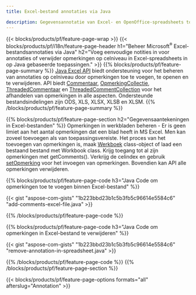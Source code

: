 ```yaml
---
title: Excel-bestand annotaties via Java

description: Gegevensannotatie van Excel- en OpenOffice-spreadsheets toevoegen of verwijderen met Java-bibliotheek.
---
```

{{< blocks/products/pf/feature-page-wrap >}}
{{< blocks/products/pf/i18n/feature-page-header h1="Beheer Microsoft<sup>&reg;</sup> Excel-bestandsannotaties via Java" h2="Voeg eenvoudige notities in voor annotaties of verwijder opmerkingen op celniveau in Excel-spreadsheets in op Java gebaseerde toepassingen." >}}
{{% blocks/products/pf/feature-page-summary %}}
[Java Excel API](/cells/java/) biedt ondersteuning voor het beheren van annotaties op celniveau door opmerkingen toe te voegen, te openen en te verwijderen. API biedt [Commentaar](https://reference.aspose.com/cells/java/com.aspose.cells/Comment), [OpmerkingCollectie](https://reference.aspose.com/cells/java/com.aspose.cells/CommentCollection), [ThreadedCommentaar](https://reference.aspose.com/cells/java/com.aspose.cells/ThreadedComment) en [ThreadedCommentCollection](https://reference.aspose.com/cells/java/com.aspose.cells/ThreadedCommentCollection) voor het afhandelen van opmerkingen in alle aspecten.
Ondersteunde bestandsindelingen zijn ODS, XLS, XLSX, XLSB en XLSM.
{{% /blocks/products/pf/feature-page-summary %}}

{{% blocks/products/pf/feature-page-section h2="Gegevensaantekeningen in Excel-bestanden" %}}
Opmerkingen in werkbladen beheren - Er is geen limiet aan het aantal opmerkingen dat een blad heeft in MS Excel. Men kan zoveel toevoegen als van toepassingsvereiste. Het proces van het toevoegen van opmerkingen is, maak [Werkboek](https://reference.aspose.com/cells/java/com.aspose.cells/Workbook) class-object of laad een bestaand bestand met Workbook class. Krijg toegang tot al zijn opmerkingen met getComments(). Verkrijg de celindex en gebruik [setOpmerking](https://reference.aspose.com/cells/java/com.aspose.cells/comment#Note) voor het invoegen van opmerkingen. Bovendien kan API alle opmerkingen verwijderen. 

{{% blocks/products/pf/feature-page-code h3="Java Code om opmerkingen toe te voegen binnen Excel-bestand" %}}

{{< gist "aspose-com-gists" "1b223bbd23b1c5b3fb5c96614e5584c6" "add-comments-excel-file.java" >}}

{{% /blocks/products/pf/feature-page-code %}}

{{% blocks/products/pf/feature-page-code h3="Java Code om opmerkingen in Excel-bestand te verwijderen" %}}

{{< gist "aspose-com-gists" "1b223bbd23b1c5b3fb5c96614e5584c6" "remove-annotation-in-spreadsheet.java" >}}

{{% /blocks/products/pf/feature-page-code %}}
{{% /blocks/products/pf/feature-page-section %}}

{{< blocks/products/pf/feature-page-options formats="all" afterslug="Annotation" >}}
